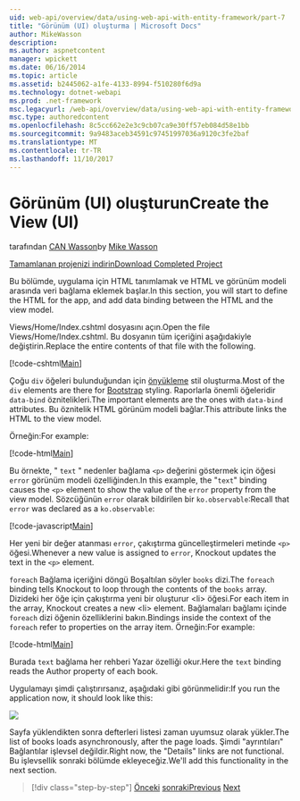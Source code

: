 ```yaml
---
uid: web-api/overview/data/using-web-api-with-entity-framework/part-7
title: "Görünüm (UI) oluşturma | Microsoft Docs"
author: MikeWasson
description: 
ms.author: aspnetcontent
manager: wpickett
ms.date: 06/16/2014
ms.topic: article
ms.assetid: b2445062-a1fe-4133-8994-f510280f6d9a
ms.technology: dotnet-webapi
ms.prod: .net-framework
msc.legacyurl: /web-api/overview/data/using-web-api-with-entity-framework/part-7
msc.type: authoredcontent
ms.openlocfilehash: 8c5cc662e2e3c9cb07ca9e30ff57eb084d58e1bb
ms.sourcegitcommit: 9a9483aceb34591c97451997036a9120c3fe2baf
ms.translationtype: MT
ms.contentlocale: tr-TR
ms.lasthandoff: 11/10/2017
---
```

<a name="create-the-view-ui"></a><span data-ttu-id="d47c9-102">Görünüm (UI) oluşturun</span><span class="sxs-lookup"><span data-stu-id="d47c9-102">Create the View (UI)</span></span>
====================
<span data-ttu-id="d47c9-103">tarafından [CAN Wasson](https://github.com/MikeWasson)</span><span class="sxs-lookup"><span data-stu-id="d47c9-103">by [Mike Wasson](https://github.com/MikeWasson)</span></span>

[<span data-ttu-id="d47c9-104">Tamamlanan projenizi indirin</span><span class="sxs-lookup"><span data-stu-id="d47c9-104">Download Completed Project</span></span>](https://github.com/MikeWasson/BookService)

<span data-ttu-id="d47c9-105">Bu bölümde, uygulama için HTML tanımlamak ve HTML ve görünüm modeli arasında veri bağlama eklemek başlar.</span><span class="sxs-lookup"><span data-stu-id="d47c9-105">In this section, you will start to define the HTML for the app, and add data binding between the HTML and the view model.</span></span>

<span data-ttu-id="d47c9-106">Views/Home/Index.cshtml dosyasını açın.</span><span class="sxs-lookup"><span data-stu-id="d47c9-106">Open the file Views/Home/Index.cshtml.</span></span> <span data-ttu-id="d47c9-107">Bu dosyanın tüm içeriğini aşağıdakiyle değiştirin.</span><span class="sxs-lookup"><span data-stu-id="d47c9-107">Replace the entire contents of that file with the following.</span></span>

[!code-cshtml[Main](part-7/samples/sample1.cshtml)]

<span data-ttu-id="d47c9-108">Çoğu `div` öğeleri bulunduğundan için [önyükleme](http://getbootstrap.com/) stil oluşturma.</span><span class="sxs-lookup"><span data-stu-id="d47c9-108">Most of the `div` elements are there for [Bootstrap](http://getbootstrap.com/) styling.</span></span> <span data-ttu-id="d47c9-109">Raporlarla önemli öğeleridir `data-bind` öznitelikleri.</span><span class="sxs-lookup"><span data-stu-id="d47c9-109">The important elements are the ones with `data-bind` attributes.</span></span> <span data-ttu-id="d47c9-110">Bu öznitelik HTML görünüm modeli bağlar.</span><span class="sxs-lookup"><span data-stu-id="d47c9-110">This attribute links the HTML to the view model.</span></span>

<span data-ttu-id="d47c9-111">Örneğin:</span><span class="sxs-lookup"><span data-stu-id="d47c9-111">For example:</span></span>

[!code-html[Main](part-7/samples/sample2.html)]

<span data-ttu-id="d47c9-112">Bu örnekte, &quot; `text` &quot; nedenler bağlama `<p>` değerini göstermek için öğesi `error` görünüm modeli özelliğinden.</span><span class="sxs-lookup"><span data-stu-id="d47c9-112">In this example, the &quot;`text`&quot; binding causes the `<p>` element to show the value of the `error` property from the view model.</span></span> <span data-ttu-id="d47c9-113">Sözcüğünün `error` olarak bildirilen bir `ko.observable`:</span><span class="sxs-lookup"><span data-stu-id="d47c9-113">Recall that `error` was declared as a `ko.observable`:</span></span>

[!code-javascript[Main](part-7/samples/sample3.js)]

<span data-ttu-id="d47c9-114">Her yeni bir değer atanması `error`, çakıştırma güncelleştirmeleri metinde `<p>` öğesi.</span><span class="sxs-lookup"><span data-stu-id="d47c9-114">Whenever a new value is assigned to `error`, Knockout updates the text in the `<p>` element.</span></span>

<span data-ttu-id="d47c9-115">`foreach` Bağlama içeriğini döngü Boşaltılan söyler `books` dizi.</span><span class="sxs-lookup"><span data-stu-id="d47c9-115">The `foreach` binding tells Knockout to loop through the contents of the `books` array.</span></span> <span data-ttu-id="d47c9-116">Dizideki her öğe için çakıştırma yeni bir oluşturur &lt;li&gt; öğesi.</span><span class="sxs-lookup"><span data-stu-id="d47c9-116">For each item in the array, Knockout creates a new &lt;li&gt; element.</span></span> <span data-ttu-id="d47c9-117">Bağlamaları bağlamı içinde `foreach` dizi öğenin özelliklerini bakın.</span><span class="sxs-lookup"><span data-stu-id="d47c9-117">Bindings inside the context of the `foreach` refer to properties on the array item.</span></span> <span data-ttu-id="d47c9-118">Örneğin:</span><span class="sxs-lookup"><span data-stu-id="d47c9-118">For example:</span></span>

[!code-html[Main](part-7/samples/sample4.html)]

<span data-ttu-id="d47c9-119">Burada `text` bağlama her rehberi Yazar özelliği okur.</span><span class="sxs-lookup"><span data-stu-id="d47c9-119">Here the `text` binding reads the Author property of each book.</span></span>

<span data-ttu-id="d47c9-120">Uygulamayı şimdi çalıştırırsanız, aşağıdaki gibi görünmelidir:</span><span class="sxs-lookup"><span data-stu-id="d47c9-120">If you run the application now, it should look like this:</span></span>

![](part-7/_static/image1.png)

<span data-ttu-id="d47c9-121">Sayfa yüklendikten sonra defterleri listesi zaman uyumsuz olarak yükler.</span><span class="sxs-lookup"><span data-stu-id="d47c9-121">The list of books loads asynchronously, after the page loads.</span></span> <span data-ttu-id="d47c9-122">Şimdi &quot;ayrıntıları&quot; Bağlantılar işlevsel değildir.</span><span class="sxs-lookup"><span data-stu-id="d47c9-122">Right now, the &quot;Details&quot; links are not functional.</span></span> <span data-ttu-id="d47c9-123">Bu işlevsellik sonraki bölümde ekleyeceğiz.</span><span class="sxs-lookup"><span data-stu-id="d47c9-123">We'll add this functionality in the next section.</span></span>

>[!div class="step-by-step"]
<span data-ttu-id="d47c9-124">[Önceki](part-6.md)
[sonraki](part-8.md)</span><span class="sxs-lookup"><span data-stu-id="d47c9-124">[Previous](part-6.md)
[Next](part-8.md)</span></span>
